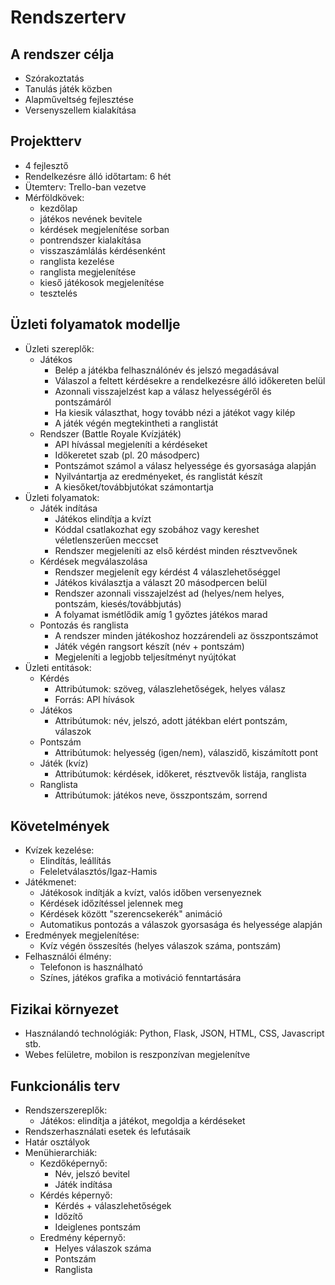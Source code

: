 # Rendszerterv

## A rendszer célja
- Szórakoztatás
- Tanulás játék közben
- Alapműveltség fejlesztése
- Versenyszellem kialakítása

## Projektterv
- 4 fejlesztő
- Rendelkezésre álló időtartam: 6 hét
- Ütemterv: Trello-ban vezetve
- Mérföldkövek:
  - kezdőlap
  - játékos nevének bevitele
  - kérdések megjelenítése sorban
  - pontrendszer kialakítása
  - visszaszámlálás kérdésenként
  - ranglista kezelése
  - ranglista megjelenítése
  - kieső játékosok megjelenítése
  - tesztelés

## Üzleti folyamatok modellje
- Üzleti szereplők:
   - Játékos
      - Belép a játékba felhasználónév és jelszó megadásával
      - Válaszol a feltett kérdésekre a rendelkezésre álló időkereten belül
      - Azonnali visszajelzést kap a válasz helyességéről és pontszámáról
      - Ha kiesik választhat, hogy tovább nézi a játékot vagy kilép
      - A játék végén megtekintheti a ranglistát
   - Rendszer (Battle Royale Kvízjáték)
      - API hívással megjeleníti a kérdéseket
      - Időkeretet szab (pl. 20 másodperc)
      - Pontszámot számol a válasz helyessége és gyorsasága alapján
      - Nyilvántartja az eredményeket, és ranglistát készít
      - A kiesőket/továbbjutókat számontartja
- Üzleti folyamatok:
  - Játék indítása
    - Játékos elindítja a kvízt
    - Kóddal csatlakozhat egy szobához vagy kereshet véletlenszerűen meccset
    - Rendszer megjeleníti az első kérdést minden résztvevőnek
  - Kérdések megválaszolása
    - Rendszer megjelenít egy kérdést 4 válaszlehetőséggel
    - Játékos kiválasztja a választ 20 másodpercen belül
    - Rendszer azonnali visszajelzést ad (helyes/nem helyes, pontszám, kiesés/továbbjutás)
    - A folyamat ismétlődik amíg 1 győztes játékos marad
  - Pontozás és ranglista
    - A rendszer minden játékoshoz hozzárendeli az összpontszámot
    - Játék végén rangsort készít (név + pontszám)
    - Megjeleníti a legjobb teljesítményt nyújtókat
- Üzleti entitások:
  - Kérdés
    - Attribútumok: szöveg, válaszlehetőségek, helyes válasz
    - Forrás: API hívások
  - Játékos
    - Attribútumok: név, jelszó, adott játékban elért pontszám, válaszok
  - Pontszám
    - Attribútumok: helyesség (igen/nem), válaszidő, kiszámított pont
  - Játék (kvíz)
    - Attribútumok: kérdések, időkeret, résztvevők listája, ranglista
  - Ranglista
    - Attribútumok: játékos neve, összpontszám, sorrend            
## Követelmények
 - Kvízek kezelése:
   - Elindítás, leállítás
   - Feleletválasztós/Igaz-Hamis
- Játékmenet:
  - Játékosok indítják a kvízt, valós időben versenyeznek
  - Kérdések időzítéssel jelennek meg
  - Kérdések között "szerencsekerék" animáció
  - Automatikus pontozás a válaszok gyorsasága és helyessége alapján
- Eredmények megjelenítése:
  - Kvíz végén összesítés (helyes válaszok száma, pontszám)
- Felhasználói élmény:
  - Telefonon is használható
  - Színes, játékos grafika a motiváció fenntartására

## Fizikai környezet
- Használandó technológiák: Python, Flask, JSON, HTML, CSS, Javascript stb.
- Webes felületre, mobilon is reszponzívan megjelenítve

## Funkcionális terv
- Rendszerszereplők:
  -  Játékos: elindítja a játékot, megoldja a kérdéseket
- Rendszerhasználati esetek és lefutásaik
- Határ osztályok
- Menühierarchiák:
  -  Kezdőképernyő:
      - Név, jelszó bevitel
      - Játék indítása
  -  Kérdés képernyő:
      - Kérdés + válaszlehetőségek
      - Időzítő
      - Ideiglenes pontszám
  -  Eredmény képernyő:
      - Helyes válaszok száma
      - Pontszám
      - Ranglista

